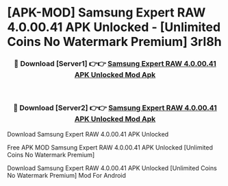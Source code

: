 # [APK-MOD] Samsung Expert RAW 4.0.00.41 APK Unlocked - [Unlimited Coins No Watermark Premium] 3rl8h



<div align="center">
<h3>🔴 Download [Server1] 👉👉 <a href="https://momento.my/?title=Samsung_Expert_RAW_4.0.00.41_APK_Unlocked">Samsung Expert RAW 4.0.00.41 APK Unlocked Mod Apk</a></h3><br>

<h3>🔴 Download [Server2] 👉👉 <a href="https://momento.my/?title=Samsung_Expert_RAW_4.0.00.41_APK_Unlocked">Samsung Expert RAW 4.0.00.41 APK Unlocked Mod Apk</a></h3>
</div>



Download Samsung Expert RAW 4.0.00.41 APK Unlocked 

Free APK MOD Samsung Expert RAW 4.0.00.41 APK Unlocked [Unlimited Coins No Watermark Premium]

Download Samsung Expert RAW 4.0.00.41 APK Unlocked [Unlimited Coins No Watermark Premium] Mod For Android
